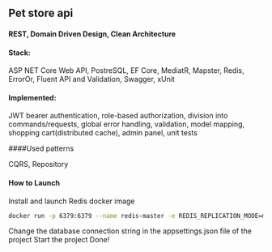 ## Pet store api

#### REST, Domain Driven Design, Clean Architecture

#### Stack: 

ASP NET Core Web API, PostreSQL, EF Core, MediatR, Mapster, Redis, ErrorOr, Fluent API and Validation, Swagger, xUnit

#### Implemented: 

JWT bearer authentication, role-based authorization, division into commands/requests, global error handling, validation, model mapping,
shopping cart(distributed cache), admin panel, unit tests

####Used patterns 

CQRS, Repository


#### How to Launch
Install and launch Redis docker image 
```bash
docker run -p 6379:6379 --name redis-master -e REDIS_REPLICATION_MODE=master -e ALLOW_EMPTY_PASSWORD=yes bitnami/redis:latest
```
Change the database connection string in the appsettings.json file of the project
Start the project
Done!

